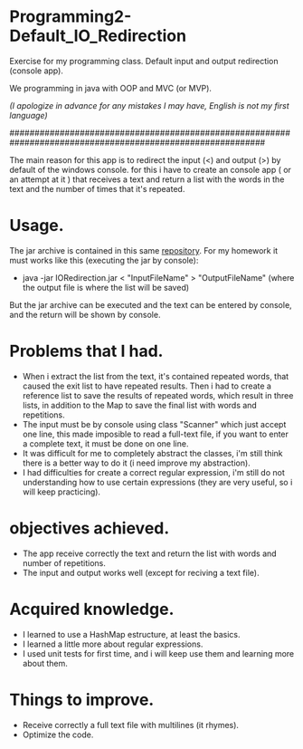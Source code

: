 # Programming2-Default_IO_Redirection
Exercise for my programming class. Default input and output redirection (console app).

We programming in java with OOP and MVC (or MVP).


_(I apologize in advance for any mistakes I may have, English is not my first language)_

###########################################################################################################

The main reason for this app is to redirect the input (<) and output (>) by default of the windows console.
for this i have to create an console app ( or an attempt at it ) that receives a text and return a list with the words in the text and the number of times that it's repeated.
# Usage.
  The jar archive is contained in this same [repository](https://github.com/DIER10/Programming2-Default_IO_Redirection/blob/main/out/artifacts/IORedirection_jar/).
  For my homework it must works like this (executing the jar by console):
 
  * java -jar IORedirection.jar < "InputFileName" > "OutputFileName" (where the output file is where the list will be saved)
 
 But the jar archive can be executed and the text can be entered by console, and the return will be shown by console.
 
 # Problems that I had.
 * When i extract the list from the text, it's contained repeated words, that caused the exit list to have repeated results. Then i had to create a reference list
 to save the results of repeated words, which result in three lists, in addition to the Map to save the final list with words and repetitions.
 * The input must be by console using class "Scanner" which just accept one line, this made imposible to read a full-text file, if you want to enter a complete text, it must be done on one line.
 * It was difficult for me to completely abstract the classes, i'm still think there is a better way to do it (i need improve my abstraction).
 * I had difficulties for create a correct regular expression, i'm still do not understanding how to use certain expressions (they are very useful, so i will keep practicing).
 
 # objectives achieved.
 * The app receive correctly the text and return the list with words and number of repetitions.
 * The input and output works well (except for reciving a text file).
 
 # Acquired knowledge.
 * I learned to use a HashMap estructure, at least the basics.
 * I learned a little more about regular expressions.
 * I used unit tests for first time, and i will keep use them and learning more about them.
 
 # Things to improve.
 * Receive correctly a full text file with multilines (it rhymes).
 * Optimize the code. 

